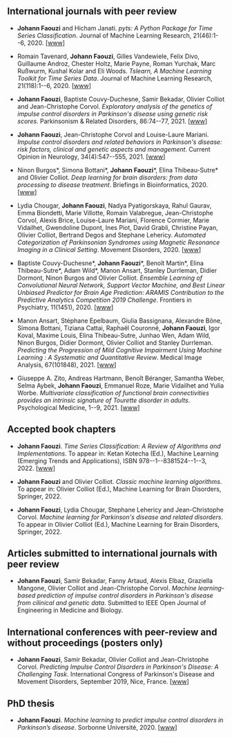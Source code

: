 ## International journals with peer review

* **Johann Faouzi** and Hicham Janati.
*pyts: A Python Package for Time Series Classification*.
Journal of Machine Learning Research, 21(46):1--6, 2020.
<a href="https://jmlr.org/papers/volume21/19-763/19-763.pdf"><i class="fa fa-file-pdf-o fa-1x"></i></a>
[[www](https://jmlr.org/papers/v21/19-763.html)]

* Romain Tavenard, **Johann Faouzi**, Gilles Vandewiele, Felix Divo, Guillaume Androz, Chester Holtz, Marie Payne, Roman Yurchak, Marc Ru&#223;wurm, Kushal Kolar and Eli Woods.
*Tslearn, A Machine Learning Toolkit for Time Series Data*.
Journal of Machine Learning Research, 21(118):1--6, 2020.
<a href="https://www.jmlr.org/papers/volume21/20-091/20-091.pdf"><i class="fa fa-file-pdf-o fa-1x"></i></a>
[[www](https://www.jmlr.org/papers/v21/20-091.html)]

* **Johann Faouzi**, Baptiste Couvy-Duchesne, Samir Bekadar, Olivier Colliot and Jean-Christophe Corvol.
*Exploratory analysis of the genetics of impulse control disorders in Parkinson's disease using genetic risk scores*.
Parkinsonism & Related Disorders, 86:74--77, 2021.
<a href="https://hal.archives-ouvertes.fr/hal-03298502/document"><i class="fa fa-file-pdf-o fa-1x"></i></a>
[[www](https://www.sciencedirect.com/science/article/abs/pii/S1353802021001280)]

* **Johann Faouzi**, Jean-Christophe Corvol and Louise-Laure Mariani.
*Impulse control disorders and related behaviors in Parkinson's disease: risk factors, clinical and genetic aspects and management*.
Current Opinion in Neurology, 34(4):547--555, 2021.
<a href="https://hal.archives-ouvertes.fr/hal-03298526/document"><i class="fa fa-file-pdf-o fa-1x"></i></a>
[[www](https://doi.org/10.1097/WCO.0000000000000955)]

* Ninon Burgos\*, Simona Bottani\*, **Johann Faouzi**\*, Elina Thibeau-Sutre\* and Olivier Colliot.
*Deep learning for brain disorders: from data processing to disease treatment*.
Briefings in Bioinformatics, 2020.
<a href="https://hal.archives-ouvertes.fr/hal-03070554/document"><i class="fa fa-file-pdf-o fa-1x"></i></a>
[[www](https://academic.oup.com/bib/advance-article-abstract/doi/10.1093/bib/bbaa310/6034041?redirectedFrom=fulltext)]

* Lydia Chougar, **Johann Faouzi**, Nadya Pyatigorskaya, Rahul Gaurav, Emma Biondetti, Marie Villotte, Romain Valabregue, Jean-Christophe Corvol, Alexis Brice, Louise-Laure Mariani, Florence Cormier, Marie Vidailhet, Gwendoline Dupont, Ines Piot, David Grabli, Christine Payan, Olivier Colliot, Bertrand Degos and Stephane Lehericy.
*Automated Categorization of Parkinsonian Syndromes using Magnetic Resonance Imaging in a Clinical Setting*.
Movement Disorders, 2020.
<a href="https://hal.sorbonne-universite.fr/hal-03046578v2/document"><i class="fa fa-file-pdf-o fa-1x"></i></a>
[[www](https://onlinelibrary.wiley.com/doi/10.1002/mds.28348)]

* Baptiste Couvy-Duchesne\*, **Johann Faouzi**\*, Benoît Martin\*, Elina Thibeau-Sutre\*, Adam Wild\*, Manon Ansart, Stanley Durrleman, Didier Dormont, Ninon Burgos and Olivier Colliot.
*Ensemble Learning of Convolutional Neural Network, Support Vector Machine, and Best Linear Unbiased Predictor for Brain Age Prediction: ARAMIS Contribution to the Predictive Analytics Competition 2019 Challenge*.
Frontiers in Psychiatry, 11(1451), 2020.
<a href="https://hal.archives-ouvertes.fr/hal-03136463/document"><i class="fa fa-file-pdf-o fa-1x"></i></a>
[[www](https://www.frontiersin.org/articles/10.3389/fpsyt.2020.593336/full)]

* Manon Ansart, Stéphane Epelbaum, Giulia Bassignana, Alexandre Bône, Simona Bottani, Tiziana Cattai, Raphaël Couronné, **Johann Faouzi**, Igor Koval, Maxime Louis, Elina Thibeau-Sutre, Junhao Wen, Adam Wild, Ninon Burgos, Didier Dormont, Olivier Colliot and Stanley Durrleman.
*Predicting the Progression of Mild Cognitive Impairment Using Machine Learning : A Systematic and Quantitative Review*.
Medical Image Analysis, 67(101848), 2021.
<a href="https://hal.archives-ouvertes.fr/hal-02337815v2/document"><i class="fa fa-file-pdf-o fa-1x"></i></a>
[[www](https://doi.org/10.1016/j.media.2020.101848)]

* Giuseppe A. Zito, Andreas Hartmann, Benoît Béranger, Samantha Weber, Selma Aybek, **Johann Faouzi**, Emmanuel Roze, Marie Vidailhet and Yulia Worbe.
*Multivariate classification of functional brain connectivities provides an intrinsic signature of Tourette disorder in adults*.
Psychological Medicine, 1--9, 2021.
<a href="https://hal.inria.fr/hal-03480739/document"><i class="fa fa-file-pdf-o fa-1x"></i></a>
[[www](https://doi.org/10.1017/S0033291721004232)]


## Accepted book chapters

* **Johann Faouzi**.
*Time Series Classification: A Review of Algorithms and Implementations*.
To appear in: Ketan Kotecha (Ed.), Machine Learning (Emerging Trends and Applications), ISBN 978--1--8381524--1--3, 2022.
<a href="https://hal.inria.fr/hal-03558165/document"><i class="fa fa-file-pdf-o fa-1x"></i></a>
[[www](https://www.proudpen.com/book/machine-learning-emerging-trends-and-applications/)]

* **Johann Faouzi** and Olivier Colliot.
*Classic machine learning algorithms*.
To appear in: Olivier Colliot (Ed.), Machine Learning for Brain Disorders, Springer, 2022.

* **Johann Faouzi**, Lydia Chougar, Stephane Lehericy and Jean-Christophe Corvol.
*Machine learning for Parkinson's disease and related disorders*.
To appear in Olivier Colliot (Ed.), Machine Learning for Brain Disorders, Springer, 2022.


## Articles submitted to international journals with peer review

* **Johann Faouzi**, Samir Bekadar, Fanny Artaud, Alexis Elbaz, Graziella Mangone, Olivier Colliot and Jean-Christophe Corvol.
*Machine learning-based prediction of impulse control disorders in Parkinson's disease from cilinical and genetic data*.
Submitted to IEEE Open Journal of Engineering in Medicine and Biology.


## International conferences with peer-review and without proceedings (posters only)

* **Johann Faouzi**, Samir Bekadar, Olivier Colliot and Jean-Christophe Corvol.
*Predicting Impulse Control Disorders in Parkinson's Disease: A Challenging Task*.
International Congress of Parkinson's Disease and Movement Disorders, September 2019, Nice, France.
<a href="https://hal.inria.fr/hal-02315533/document"><i class="fa fa-file-pdf-o fa-1x"></i></a>
[[www](https://hal.inria.fr/hal-02315533)]


## PhD thesis

* **Johann Faouzi**.
*Machine learning to predict impulse control disorders in Parkinson’s disease*.
Sorbonne Université, 2020.
<a href="https://hal.archives-ouvertes.fr/tel-03090079/document"><i class="fa fa-file-pdf-o fa-1x"></i></a>
[[www](https://hal.archives-ouvertes.fr/tel-03090079/)]
